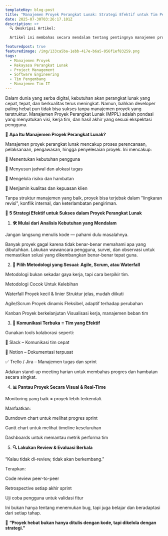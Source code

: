 ```yaml
---
templateKey: blog-post
title: "Manajemen Proyek Perangkat Lunak: Strategi Efektif untuk Tim Pengembang"
date: 2025-07-30T03:26:17.101Z
description: >+
  🔍 Deskripsi Artikel:

  Artikel ini membahas secara mendalam tentang pentingnya manajemen proyek dalam pengembangan perangkat lunak. Dengan pendekatan yang praktis dan strategis, artikel ini menawarkan lima strategi utama yang dapat diterapkan oleh tim pengembang untuk meningkatkan efisiensi, kolaborasi, dan kualitas hasil kerja. Mulai dari analisis kebutuhan, pemilihan metodologi Agile atau Waterfall, hingga evaluasi berkala — semuanya dikemas dengan elemen visual dan tips aplikatif yang cocok untuk pengembang pemula hingga profesional. Cocok dijadikan referensi untuk pelatihan, workshop, atau pengembangan tim internal.

featuredpost: true
featuredimage: /img/133ca5ba-1ebb-417e-b6a5-056f1ef83259.png
tags:
  - Manajemen Proyek
  - Rekayasa Perangkat Lunak
  - Project Management
  - Software Engineering
  - Tim Pengembang
  - Manajemen Tim IT
---
```







Dalam dunia yang serba digital, kebutuhan akan perangkat lunak yang cepat, tepat, dan berkualitas terus meningkat. Namun, bahkan developer paling hebat pun tidak bisa sukses tanpa manajemen proyek yang terstruktur. Manajemen Proyek Perangkat Lunak (MPPL) adalah pondasi yang menyatukan visi, kerja tim, dan hasil akhir yang sesuai ekspektasi pengguna.



🧩 **Apa Itu Manajemen Proyek Perangkat Lunak?**

Manajemen proyek perangkat lunak mencakup proses perencanaan, pelaksanaan, pengawasan, hingga penyelesaian proyek. Ini mencakup:



📌 Menentukan kebutuhan pengguna



📌 Menyusun jadwal dan alokasi tugas



📌 Mengelola risiko dan hambatan



📌 Menjamin kualitas dan kepuasan klien



Tanpa struktur manajemen yang baik, proyek bisa terjebak dalam "lingkaran revisi", konflik internal, dan keterlambatan pengiriman.



🔑 **5 Strategi Efektif untuk Sukses dalam Proyek Perangkat Lunak**

1. **🛠️ Mulai dari Analisis Kebutuhan yang Mendalam**

Jangan langsung menulis kode — pahami dulu masalahnya.



Banyak proyek gagal karena tidak benar-benar memahami apa yang dibutuhkan. Lakukan wawancara pengguna, survei, dan observasi untuk memastikan solusi yang dikembangkan benar-benar tepat guna.



2. **🧭 Pilih Metodologi yang Sesuai: Agile, Scrum, atau Waterfall**

Metodologi bukan sekadar gaya kerja, tapi cara berpikir tim.



Metodologi	Cocok Untuk	Kelebihan

Waterfall	Proyek kecil & linier	Struktur jelas, mudah diikuti

Agile/Scrum	Proyek dinamis	Fleksibel, adaptif terhadap perubahan

Kanban	Proyek berkelanjutan	Visualisasi kerja, manajemen beban tim



3. **💬 Komunikasi Terbuka = Tim yang Efektif**

Gunakan tools kolaborasi seperti:



🔗 Slack – Komunikasi tim cepat



📝 Notion – Dokumentasi terpusat



✅ Trello / Jira – Manajemen tugas dan sprint



Adakan stand-up meeting harian untuk membahas progres dan hambatan secara singkat.



4. **📊 Pantau Proyek Secara Visual & Real-Time**

Monitoring yang baik = proyek lebih terkendali.



Manfaatkan:



Burndown chart untuk melihat progres sprint



Gantt chart untuk melihat timeline keseluruhan



Dashboards untuk memantau metrik performa tim



5. **🔍 Lakukan Review & Evaluasi Berkala**

“Kalau tidak di-review, tidak akan berkembang.”



Terapkan:



Code review peer-to-peer



Retrospective setiap akhir sprint



Uji coba pengguna untuk validasi fitur



Ini bukan hanya tentang menemukan bug, tapi juga belajar dan beradaptasi dari setiap tahap.



🎯 **“Proyek hebat bukan hanya ditulis dengan kode, tapi dikelola dengan strategi.”**